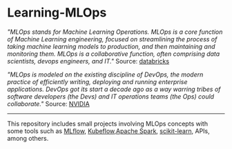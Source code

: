 # Learning-MLOps

*"MLOps stands for Machine Learning Operations. MLOps is a core function of Machine Learning engineering, focused on streamlining the process of taking machine learning models to production, and then maintaining and monitoring them. MLOps is a collaborative function, often comprising data scientists, devops engineers, and IT."* Source: [databricks](https://databricks.com/glossary/mlops#:~:text=MLOps%20stands%20for%20Machine%20Learning,then%20maintaining%20and%20monitoring%20them.)


*"MLOps is modeled on the existing discipline of DevOps, the modern practice of efficiently writing, deploying and running enterprise applications. DevOps got its start a decade ago as a way warring tribes of software developers (the Devs) and IT operations teams (the Ops) could collaborate."* Source: [NVIDIA](https://blogs.nvidia.com/blog/2020/09/03/what-is-mlops/)

-----------------

This repository includes small projects involving MLOps concepts with some tools such as [MLflow](https://mlflow.org/), [Kubeflow](https://www.kubeflow.org/),[Apache Spark](https://spark.apache.org/), [scikit-learn](https://scikit-learn.org/stable/), APIs, among others.
